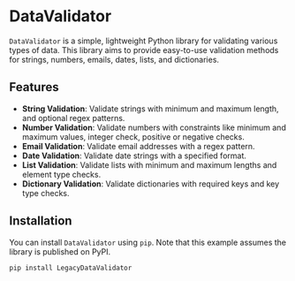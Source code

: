 # DataValidator

`DataValidator` is a simple, lightweight Python library for validating various types of data. This library aims to provide easy-to-use validation methods for strings, numbers, emails, dates, lists, and dictionaries.

## Features

- **String Validation**: Validate strings with minimum and maximum length, and optional regex patterns.
- **Number Validation**: Validate numbers with constraints like minimum and maximum values, integer check, positive or negative checks.
- **Email Validation**: Validate email addresses with a regex pattern.
- **Date Validation**: Validate date strings with a specified format.
- **List Validation**: Validate lists with minimum and maximum lengths and element type checks.
- **Dictionary Validation**: Validate dictionaries with required keys and key type checks.

## Installation

You can install `DataValidator` using `pip`. Note that this example assumes the library is published on PyPI.

```sh
pip install LegacyDataValidator

